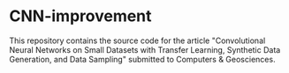 # CNN-improvement
This repository contains the source code for the article "Convolutional Neural Networks on Small Datasets with Transfer Learning, Synthetic Data Generation, and Data Sampling" submitted to Computers & Geosciences.
